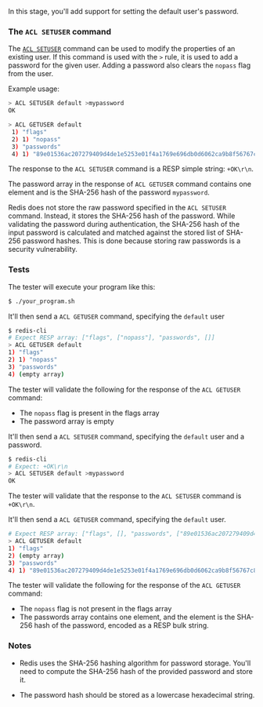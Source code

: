 In this stage, you'll add support for setting the default user's password.

### The `ACL SETUSER` command

The [`ACL SETUSER`](https://redis.io/docs/latest/commands/acl-setuser/) command can be used to modify the properties of an existing user. If this command is used with the `>` rule, it is used to add a password for the given user. Adding a password also clears the `nopass` flag from the user.

Example usage:

```bash
> ACL SETUSER default >mypassword
OK

> ACL GETUSER default
 1) "flags"
 2) 1) "nopass"
 3) "passwords"
 4) 1) "89e01536ac207279409d4de1e5253e01f4a1769e696db0d6062ca9b8f56767c8"
```

The response to the `ACL SETUSER` command is a RESP simple string: `+OK\r\n`.

The password array in the response of `ACL GETUSER` command contains one element and is the SHA-256 hash of the password `mypassword`.

Redis does not store the raw password specified in the `ACL SETUSER` command. Instead, it stores the SHA-256 hash of the password. While validating the password during authentication, the SHA-256 hash of the input password is calculated and matched against the stored list of SHA-256 password hashes. This is done because storing raw passwords is a security vulnerability.

### Tests

The tester will execute your program like this:

```bash
$ ./your_program.sh
```

It'll then send a `ACL GETUSER` command, specifying the `default` user

```bash
$ redis-cli
# Expect RESP array: ["flags", ["nopass"], "passwords", []]
> ACL GETUSER default
1) "flags"
2) 1) "nopass"
3) "passwords"
4) (empty array)
```

The tester will validate the following for the response of the `ACL GETUSER` command:

- The `nopass` flag is present in the flags array
- The password array is empty

It'll then send a `ACL SETUSER` command, specifying the `default` user and a password.

```bash
$ redis-cli
# Expect: +OK\r\n
> ACL SETUSER default >mypassword
OK
```

The tester will validate that the response to the `ACL SETUSER` command is `+OK\r\n`.

It'll then send a `ACL GETUSER` command, specifying the `default` user.

```bash
# Expect RESP array: ["flags", [], "passwords", ["89e01536ac207279409d4de1e5253e01f4a1769e696db0d6062ca9b8f56767c8"]]
> ACL GETUSER default
1) "flags"
2) (empty array)
3) "passwords"
4) 1) "89e01536ac207279409d4de1e5253e01f4a1769e696db0d6062ca9b8f56767c8"
```

The tester will validate the following for the response of the `ACL GETUSER` command:

- The `nopass` flag is not present in the flags array
- The passwords array contains one element, and the element is the SHA-256 hash of the password, encoded as a RESP bulk string.

### Notes

- Redis uses the SHA-256 hashing algorithm for password storage. You'll need to compute the SHA-256 hash of the provided password and store it.

- The password hash should be stored as a lowercase hexadecimal string.
